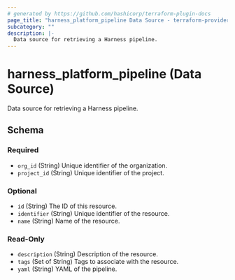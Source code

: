 ```yaml
---
# generated by https://github.com/hashicorp/terraform-plugin-docs
page_title: "harness_platform_pipeline Data Source - terraform-provider-harness"
subcategory: ""
description: |-
  Data source for retrieving a Harness pipeline.
---
```


# harness_platform_pipeline (Data Source)

Data source for retrieving a Harness pipeline.



<!-- schema generated by tfplugindocs -->
## Schema

### Required

- `org_id` (String) Unique identifier of the organization.
- `project_id` (String) Unique identifier of the project.

### Optional

- `id` (String) The ID of this resource.
- `identifier` (String) Unique identifier of the resource.
- `name` (String) Name of the resource.

### Read-Only

- `description` (String) Description of the resource.
- `tags` (Set of String) Tags to associate with the resource.
- `yaml` (String) YAML of the pipeline.


